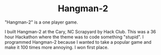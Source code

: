 <h1 align="center">Hangman-2</h1>

<p>"Hangman-2" is a one player game.</p>

<p>I built Hangman-2 at the Cary, NC Scrapyard by Hack Club. This was a 36 hour Hackathon where the theme was to code something "stupid". I programmed Hangman-2 because I wanted to take a popular game and make it 100 times more annoying. I won first place.</p>
